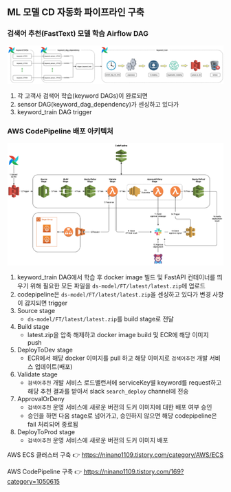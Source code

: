 ## ML 모델 CD 자동화 파이프라인 구축



### 검색어 추천(FastText) 모델 학습 Airflow DAG 

![Airflow_DAG](imgs/Airflow_DAG.png)

1. 각 고객사 검색어 학습(keyword DAGs)이 완료되면 
2. sensor DAG(keyword_dag_dependency)가 센싱하고 있다가 
3. keyword_train DAG trigger




### AWS CodePipeline 배포 아키텍처

![aws_codepipeline](imgs/aws_codepipeline.png)

1. keyword_train DAG에서 학습 후 docker image 빌드 및 FastAPI 컨테이너를 띄우기 위해 필요한 모든 파일을 `ds-model/FT/latest/latest.zip`에 업로드
2. codepipeline은 `ds-model/FT/latest/latest.zip`을 센싱하고 있다가 변경 사항이 감지되면 trigger
3. Source stage
   - `ds-model/FT/latest/latest.zip`를 build stage로 전달
4. Build stage
   - latest.zip을 압축 해제하고 docker image build 및 ECR에 해당 이미지 push
5. DeployToDev stage
   - ECR에서 해당 docker 이미지를 pull 하고 해당 이미지로 `검색어추천` 개발 서비스 업데이트(배포)
6. Validate stage
   - `검색어추천` 개발 서비스 로드밸런서에 serviceKey별 keyword를 request하고 해당 추천 결과를 받아서 slack `search_deploy` channel에 전송
7. ApprovalOrDeny
   - `검색어추천` 운영 서비스에 새로운 버전의 도커 이미지에 대한 배포 여부 승인
   - 승인을 하면 다음 stage로 넘어가고, 승인하지 않으면 해당 codepipeline은 fail 처리되어 종료됨
8. DeployToProd stage
   - `검색어추천` 운영 서비스에 새로운 버전의 도커 이미지 배포


AWS ECS 클러스터 구축
👉 https://ninano1109.tistory.com/category/AWS/ECS

AWS CodePipeline 구축
👉 https://ninano1109.tistory.com/169?category=1050615
